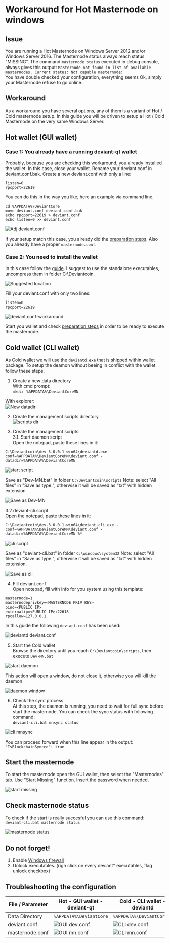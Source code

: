# Workaround for Hot Masternode on windows
## Issue
You are running a Hot Masternode on Windows Server 2012 and/or Windows Server 2016.
The Masternode status always reach status "MISSING".
The command `masternode status` executed in debug console, always gives this output:
```Masternode not found in list of available masternodes. Current status: Not capable masternode:```<br />
You have double checked your configuration, everything seems Ok, simply your Masternode refuse to go online.
## Workaround
As a workaround you have several options,
any of them is a variant of Hot / Cold masternode setup.
In this guide you will be driven to setup a Hot / Cold Masternode on the very same Windows Server.
## Hot wallet (GUI wallet)
### Case 1: You already have a running deviant-qt wallet
Probably, because you are checking this workaround, you already installed the wallet.
In this case, close your wallet. Rename your deviant.conf in deviant.conf.bak. Create a new deviant.conf with only a line:<br />
```
listen=0
rpcport=22619
```

You can do this in the way you like, here an example via command line. <br />
```
cd %APPDATA%\DeviantCore
move deviant.conf deviant.conf.bak
echo rpcport=22619 > deviant.conf
echo listen=0 >> deviant.conf
```
![Adj deviant.conf](/images/WIN-adj-deviant.conf.png)

If your setup match this case, you already did the [preparation steps](/common/Preparation-steps-for-MN.md). Also you already have a proper `masternode.conf`.


### Case 2: You need to install the wallet
In this case follow the [guide](/common/Setup_wallet.md). I suggest to use the standalone executables, uncompress them in folder C:\Deviantcoin.<br />

![Suggested location](/images/WIN-sugg-loc.png)

Fill your deviant.conf with only two lines:
```
listen=0
rpcport=22619
```

![deviant.conf-workaround](/images/WIN-two-lines.png)

Start you wallet and check [preparation steps](/common/Preparation-steps-for-MN.md) in order to be ready to execute the masternode.
## Cold wallet (CLI wallet)
As Cold wallet we will use the `deviantd.exe` that is shipped within wallet package. To setup the deamon without beeing in conflict with the wallet follow these steps.

1. Create a new data directory<br />
With cmd prompt:<br />
```mkdir %APPDATA%\DeviantCoreMN```

With explorer:<br />
![New datadir](/images/WIN-new-datadir.png)

2. Create the management scripts directory<br />
![scripts dir](/images/WIN-dir-scripts.png)

3. Create the management scripts:<br />
3.1. Start daemon script<br />
Open the notepad, paste these lines in it:<br />
```
C:\Deviantcoin\dev-3.0.0.1-win64\deviantd.exe -conf=%APPDATA%\DeviantCoreMN\deviant.conf -datadir=%APPDATA%\DeviantCoreMN
```
![start script](/images/WIN-start-script.png)

Save as "Dev-MN.bat" in folder `C:\Deviantcoin\scripts`
Note: select "All files" in "Save as type:", otherwise it will be saved as "txt" with hidden extension.

![Save as Dev-MN](/images/WIN-dev-mn.bat.png)

3.2 deviant-cli script<br />
Open the notepad, paste these lines in it:<br />
```
C:\Deviantcoin\dev-3.0.0.1-win64\deviant-cli.exe -conf=%APPDATA%\DeviantCoreMN\deviant.conf -datadir=%APPDATA%\DeviantCoreMN %*
```
![cli script](/images/WIN-cli-script.png)

Save as "deviant-cli.bat" in folder `C:\windows\system32`
Note: select "All files" in "Save as type:", otherwise it will be saved as "txt" with hidden extension.

![Save as cli](/images/WIN-cli.bat.png)

4. Fill deviant.conf<br />
Open notepad, fill with info for you system using this template:<br />
```
masternode=1
masternodeprivkey=<MASTERNODE PRIV KEY> 
bind=<PUBLIC IP>
externalip=<PUBLIC IP>:22618
rpcallow=127.0.0.1
```
In this guide the following `deviant.conf` has been used:<br />

![deviantd deviant.conf](/images/WIN-daemon-conf.png)

5. Start the Cold wallet<br />
Browse the directory until you reach `C:\Deviantcoin\scripts`, then execute `Dev-MN.bat`

![start daemon](/images/WIN-start-daemon.png)

This action will open a window, do not close it, otherwise you will kill the daemon

![daemon window](/images/WIN-daemon-window.png)

6. Check the sync process<br />
At this step, the daemon is running, you need to wait for full sync before start the masternode. You can check the sync status with following command:<br />
```deviant-cli.bat mnsync status```

![cli mnsync](/images/WIN-cli-status.png)

You can proceed forward when this line appear in the output:
`"IsBlockchainSynced": true`
## Start the masternode
To start the masternode open the GUI wallet, then select the "Masternodes" tab.
Use "Start Missing" function. Insert the password when needed.

![start missing](/images/WIN-start-missing.png)

## Check masternode status
To check if the start is really succesful you can use this command:<br />
```deviant-cli.bat masternode status```

![masternode status](/images/WIN-mn-status.png)

## Do not forget!
1. Enable [Windows firewall](/windows/windows-firewall.md)
2. Unlock executables. (righ click on every deviant* executables, flag unlock checkbox)

## Troubleshooting the configuration

File / Parameter | Hot - GUI wallet - deviant-qt | Cold - CLI wallet - deviantd
---------------- | ----------------------------- | ----------------------------
Data Directory | `%APPDATA%\DeviantCore` | `%APPDATA%\DeviantCoreMN`
deviant.conf | ![GUI dev.conf](/images/WIN-gui-devconf.png) | ![CLI dev.conf](/images/WIN-cli-devconf.png)
masternode.conf | ![GUI mn.conf](/images/WIN-gui-mnconf.png) | ![CLI mn.conf](/images/WIN-cli-mnconf.png)











































































